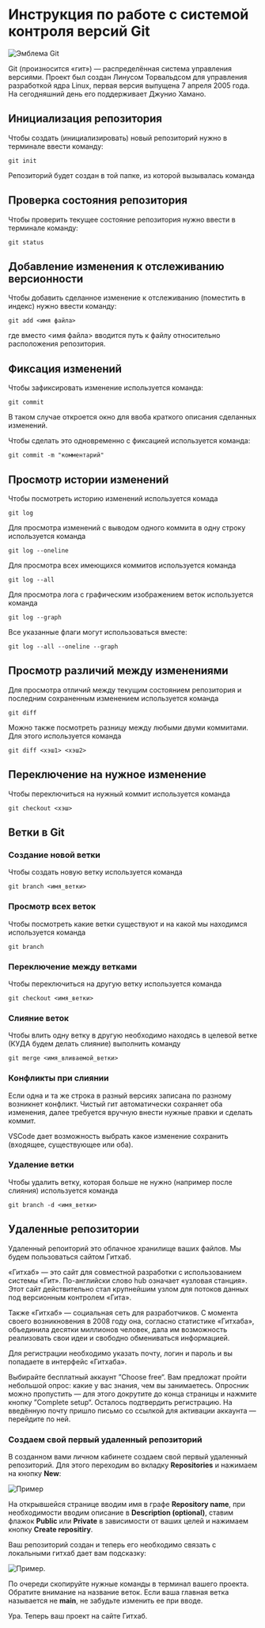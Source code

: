 # **Инструкция по работе с системой контроля версий Git**

![Эмблема Git](git.jpg)

Git (произносится «гит») — распределённая система управления версиями. Проект был создан Линусом Торвальдсом для управления разработкой ядра Linux, первая версия выпущена 7 апреля 2005 года. На сегодняшний день его поддерживает Джунио Хамано.

## Инициализация репозитория

Чтобы создать (инициализировать) новый репозиторий нужно в терминале ввести команду:

    git init

Репозиторий будет создан в той папке, из которой вызывалась команда

## Проверка состояния репозитория

Чтобы проверить текущее состояние репозитория нужно ввести в терминале команду:

    git status

## Добавление изменения к отслеживанию версионности

Чтобы добавить сделанное изменение к отслеживанию (поместить в индекс) нужно ввести команду:

    git add <имя файла>

где вместо <имя файла> вводится путь к файлу относительно расположения репозитория.

## Фиксация изменений

Чтобы зафиксировать изменение используется команда:

    git commit

В таком случае откроется окно для ввоба краткого описания сделанных изменений.

Чтобы сделать это одновременно с фиксацией используется команда:

    git commit -m "комментарий"

## Просмотр истории изменений

Чтобы посмотреть историю изменений используется комада

    git log

Для просмотра изменений с выводом одного коммита в одну строку используется команда

    git log --oneline

Для просмотра всех имеющихся коммитов используется команда

    git log --all

Для просмотра лога с графическим изображением веток используется команда

    git log --graph

Все указанные флаги могут использоваться вместе:

    git log --all --oneline --graph

## Просмотр различий между изменениями

Для просмотра отличий между текущим состоянием репозитория и последним сохраненным изменением используется команда

    git diff

Можно также посмотреть разницу между любыми двуми коммитами. Для этого используется команда

    git diff <хэш1> <хэш2>

## Переключение на нужное изменение

Чтобы переключиться на нужный коммит используется команда

    git checkout <хэш>

## Ветки в Git

### Создание новой ветки

Чтобы создать новую ветку используется команда

    git branch <имя_ветки>

### Просмотр всех веток

Чтобы посмотреть какие ветки существуют и на какой мы находимся используется команда

    git branch

### Переключение между ветками

Чтобы переключиться на другую ветку используется команда

    git checkout <имя_ветки>

### Слияние веток

Чтобы влить одну ветку в другую необходимо находясь в целевой ветке (КУДА будем делать слияние) выполнить команду

    git merge <имя_вливаемой_ветки>

### Конфликты при слиянии

Если одна и та же строка в разный версиях записана по разному возникнет конфликт.
Чистый гит автоматически сохраняет оба изменения, далее требуется вручную внести нужные правки и сделать коммит.

VSСode дает возможность выбрать какое изменение сохранить (входящее, существующее или оба).

### Удаление ветки

Чтобы удалить ветку, которая больше не нужно (например после слияния) используется команда

    git branch -d <имя_ветки>

## __Удаленные репозитории__

Удаленный репоиторий это облачное хранилище ваших файлов. Мы будем пользоваться сайтом Гитхаб.

«Гитхаб» — это сайт для совместной разработки с использованием системы «Гит». По-английски слово hub означает «узловая станция». Этот сайт действительно стал крупнейшим узлом для потоков данных под версионным контролем «Гита».

Также «Гитхаб» — социальная сеть для разработчиков. С момента своего возникновения в 2008 году она, согласно статистике «Гитхаба», объединила десятки миллионов человек, дала им возможность реализовать свои идеи и свободно обмениваться информацией.

Для регистрации необходимо указать почту, логин и пароль и вы попадаете в интерфейс «Гитхаба».

Выбирайте бесплатный аккаунт ”Choose free“. Вам предложат пройти небольшой опрос: какие у вас знания, чем вы занимаетесь. Опросник можно пропустить — для этого докрутите до конца страницы и нажмите кнопку ”Complete setup“. Осталось подтвердить регистрацию. На введённую почту пришло письмо со ссылкой для активации аккаунта — перейдите по ней.

### Создаем свой первый удаленный репозиторий

В созданном вами личном кабинете создаем свой первый удаленный репозиторий. Для этого переходим во вкладку __Repositories__  и нажимаем на кнопку __New__:

![Пример](screen1.PNG)

На открывшейся странице вводим имя в графе __Repository name__, при необходимости вводим описание в __Description (optional)__, ставим флажок __Public__ или __Private__ в зависимости от ваших целей и нажимаем кнопку __Create repositiry__.

Ваш репозиторий создан и теперь его необходимо связать с локальными гитхаб дает вам подсказку:

![Пример](screen2.PNG).

По очереди скопируйте нужные команды в терминал вашего проекта. Обратите внимание на название веток. Если ваша главная ветка называется не __main__, не забудьте изменить ее при вводе.

Ура. Теперь ваш проект на сайте Гитхаб.

